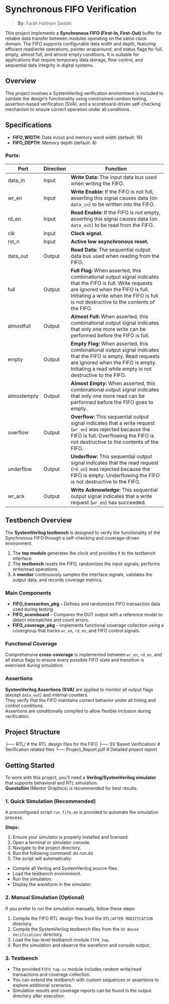 # Synchronous FIFO Verification

> **By:** Farah Haitham Saddik

This project implements a **Synchronous FIFO (First-In, First-Out)** buffer for reliable data transfer between modules operating on the same clock domain.
The FIFO supports configurable data width and depth, featuring efficient read/write operations, pointer wraparound, and status flags for full, empty, almost full, and almost empty conditions.
It is suitable for applications that require temporary data storage, flow control, and sequential data integrity in digital systems.

## Overview

This project involves a SystemVerilog verification environment is included to validate the design’s functionality using constrained-random testing, assertion-based verification (SVA), and a scoreboard-driven self-checking mechanism to ensure correct operation under all conditions.

## Specifications 
- **FIFO_WIDTH**: Data in/out and memory word width (default: 16)
- **FIFO_DEPTH**: Memory depth (default: 8)

### Ports:

| Port        | Direction | Function |
|--------------|------------|-----------|
| data_in     | Input      | **Write Data:** The input data bus used when writing the FIFO. |
| wr_en       | Input      | **Write Enable:** If the FIFO is not full, asserting this signal causes data (on `data_in`) to be written into the FIFO. |
| rd_en       | Input      | **Read Enable:** If the FIFO is not empty, asserting this signal causes data (on `data_out`) to be read from the FIFO. |
| clk         | Input      | **Clock signal.** |
| rst_n       | Input      | **Active low asynchronous reset.** |
| data_out    | Output     | **Read Data:** The sequential output data bus used when reading from the FIFO. |
| full        | Output     | **Full Flag:** When asserted, this combinational output signal indicates that the FIFO is full. Write requests are ignored when the FIFO is full. Initiating a write when the FIFO is full is not destructive to the contents of the FIFO. |
| almostfull  | Output     | **Almost Full:** When asserted, this combinational output signal indicates that only one more write can be performed before the FIFO is full. |
| empty       | Output     | **Empty Flag:** When asserted, this combinational output signal indicates that the FIFO is empty. Read requests are ignored when the FIFO is empty. Initiating a read while empty is not destructive to the FIFO. |
| almostempty | Output     | **Almost Empty:** When asserted, this combinational output signal indicates that only one more read can be performed before the FIFO goes to empty. |
| overflow    | Output     | **Overflow:** This sequential output signal indicates that a write request (`wr_en`) was rejected because the FIFO is full. Overflowing the FIFO is not destructive to the contents of the FIFO. |
| underflow   | Output     | **Underflow:** This sequential output signal indicates that the read request (`rd_en`) was rejected because the FIFO is empty. Underflowing the FIFO is not destructive to the FIFO. |
| wr_ack      | Output     | **Write Acknowledge:** This sequential output signal indicates that a write request (`wr_en`) has succeeded. |


## Testbench Overview

The **SystemVerilog testbench** is designed to verify the functionality of the Synchronous FIFO through a self-checking and coverage-driven environment.

1. The **top module** generates the clock and provides it to the testbench interface.  
2. The **testbench** resets the FIFO, randomizes the input signals, performs write/read operations.  
3. A **monitor** continuously samples the interface signals, validates the output data, and records coverage metrics.

### Main Components

- **FIFO_transaction_pkg** – Defines and randomizes FIFO transaction data used during testing.  
- **FIFO_scoreboard** – Compares the DUT output with a reference model to detect mismatches and count errors.  
- **FIFO_coverage_pkg** – Implements functional coverage collection using a covergroup that tracks `wr_en`, `rd_en`, and FIFO control signals.

### Functional Coverage

Comprehensive **cross-coverage** is implemented between `wr_en`, `rd_en`, and all status flags to ensure every possible FIFO state and transition is exercised during simulation.

### Assertions

**SystemVerilog Assertions (SVA)** are applied to monitor all output flags (except `data_out`) and internal counters.  
They verify that the FIFO maintains correct behavior under all timing and control conditions.  
Assertions are conditionally compiled to allow flexible inclusion during verification.

## Project Structure

├── RTL/                               # the RTL design files for the FIFO
├── SV Based Verification/             # Verification related files
└── Project_Report.pdf                 # Detailed project report

## Getting Started

To work with this project, you’ll need a **Verilog/SystemVerilog simulator** that supports behavioral and RTL simulation.  
**QuestaSim** (Mentor Graphics) is recommended for best results.

### 1. Quick Simulation (Recommended)

A preconfigured script `run_fifo.do` is provided to automate the simulation process.

**Steps:**
1. Ensure your simulator is properly installed and licensed.  
2. Open a terminal or simulator console.  
3. Navigate to the project directory.  
4. Run the following command: do run.do
5. The script will automatically:
- Compile all Verilog and SystemVerilog source files.  
- Load the testbench environment.  
- Run the simulation.  
- Display the waveform in the simulator.  

### 2. Manual Simulation (Optional)

If you prefer to run the simulation manually, follow these steps:

1. Compile the FIFO RTL design files from the `RTL/AFTER MODIFICATION` directory.  
2. Compile the SystemVerilog testbench files from the `SV Based Verification/` directory.  
3. Load the top-level testbench module `FIFO_top`.  
4. Run the simulation and observe the waveform and console output.  

### 3. Testbench

- The provided `FIFO_top.sv` module includes random write/read transactions and coverage collection.  
- You can extend the testbench with custom sequences or assertions to explore additional scenarios.  
- Simulation results and coverage reports can be found in the output directory after execution.  

